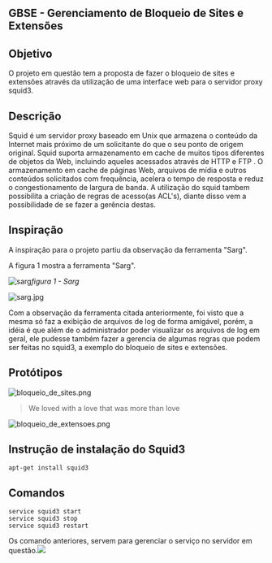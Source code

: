 ## **GBSE - Gerenciamento de Bloqueio de Sites e Extensões**

## Objetivo
O projeto em questão tem a proposta de fazer o bloqueio de sites e extensões através da utilização de uma interface web para o servidor proxy squid3.

## Descrição
Squid é um servidor proxy baseado em Unix que armazena o conteúdo da Internet mais próximo de um solicitante do que o seu ponto de origem original. Squid suporta armazenamento em cache de muitos tipos diferentes de objetos da Web, incluindo aqueles acessados através de HTTP e FTP . O armazenamento em cache de páginas Web, arquivos de mídia e outros conteúdos solicitados com frequência, acelera o tempo de resposta e reduz o congestionamento de largura de banda.
A utilização do squid tambem possibilita a criação de regras de acesso(as ACL's), diante disso vem a possibilidade de se fazer a gerência destas.

## Inspiração

A inspiração para o projeto partiu da observação da ferramenta "Sarg".

A figura 1 mostra a ferramenta "Sarg".

![sarg]({{site.baseurl}}//sarg.jpg)_figura 1 - Sarg_


![sarg.jpg]({{site.baseurl}}/sarg.jpg) 

Com a observação da ferramenta citada anteriormente, foi visto que a mesma só faz a exibição de arquivos de log de forma amigável, porém, a idéia é que além de o administrador poder visualizar os arquivos de log em geral, ele pudesse também fazer a gerencia de algumas regras que podem ser feitas no squid3, a exemplo do bloqueio de sites e extensões. 

## Protótipos

![bloqueio_de_sites.png](https://github.com/WillardRuben/gbse/bloqueio_de_sites.png)
> We loved with a love that was more than love

![bloqueio_de_extensoes.png]({{site.baseurl}}/bloqueio_de_extensoes.png)

## Instrução de instalação do Squid3
	apt-get install squid3
    
## Comandos

	service squid3 start
	service squid3 stop
	service squid3 restart
    
Os comando anteriores, servem para gerenciar o serviço no servidor em questão.![]({{site.baseurl}}/)
